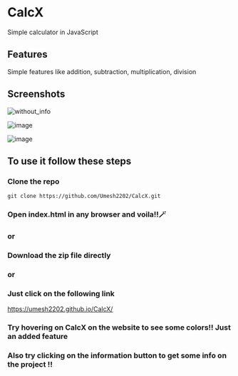 # CalcX
Simple calculator in JavaScript

## Features
Simple features like addition, subtraction, multiplication, division

## Screenshots

![without_info](https://user-images.githubusercontent.com/79990168/180502832-00f6f684-e625-4596-a545-198b92244d65.png)


![image](https://user-images.githubusercontent.com/79990168/180503127-6114d217-597a-45ae-b7cc-e054fbe726be.png)


![image](https://user-images.githubusercontent.com/79990168/180503323-08c3cb60-d0a3-4877-aa81-82229a1f97c9.png)

## To use it follow these steps

### Clone the repo

```
git clone https://github.com/Umesh2202/CalcX.git
```

### Open index.html in any browser and voila!!🪄

### or 

### Download the zip file directly

### or

### Just click on the following link


https://umesh2202.github.io/CalcX/

### Try hovering on CalcX on the website to see some colors!! Just an added feature

### Also try clicking on the information button to get some info on the project !!

